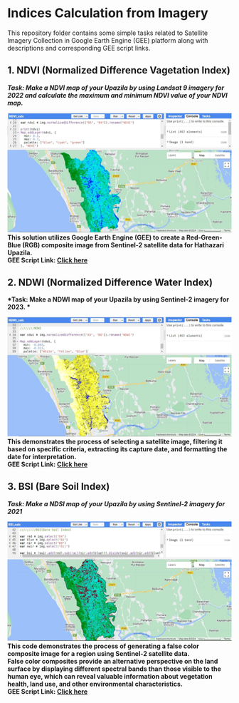 # Indices Calculation from Imagery
This repository folder contains some simple tasks related to Satellite Imagery Collection in Google Earth Engine (GEE) platform along with descriptions and corresponding GEE script links.
## 1. NDVI (Normalized Difference Vagetation Index)
*<b>Task:<b/> Make a NDVI map of your Upazila by using Landsat 9 imagery for 2022 and calculate the maximum and minimum NDVI value of your NDVI map.*  
  
![Model](https://github.com/Israt-Jahan-Shonom/Google_Earth_Engine/blob/main/Indices-Calculation-from-Imagery/NDVI.JPG)
This solution utilizes Google Earth Engine (GEE) to create a Red-Green-Blue (RGB) composite image from Sentinel-2 satellite data for Hathazari Upazila.<br>
<b>GEE Script Link:</b> [Click here](https://code.earthengine.google.com/339fe358001d529de645085a310ccf15)  
  
## 2. NDWI (Normalized Difference Water Index)
*<b>Task:<b/> Make a NDWI map of your Upazila by using Sentinel-2 imagery for 2023. *  
  
![Model](https://github.com/Israt-Jahan-Shonom/Google_Earth_Engine/blob/main/Indices-Calculation-from-Imagery/NDWI.JPG)
This demonstrates the process of selecting a satellite image, filtering it based on specific criteria, extracting its capture date, and formatting the date for interpretation.<br>
<b>GEE Script Link:</b> [Click here](https://code.earthengine.google.com/488fa68fb8c931b8f12519db287a40e1)  
  
## 3. BSI (Bare Soil Index)
*<b>Task:<b/> Make a NDSI map of your Upazila by using Sentinel-2 imagery for 2021*  
  
![Model](https://github.com/Israt-Jahan-Shonom/Google_Earth_Engine/blob/main/Indices-Calculation-from-Imagery/BSI.JPG)
This code demonstrates the process of generating a false color composite image for a region using Sentinel-2 satellite data.<br>
False color composites provide an alternative perspective on the land surface by displaying different spectral bands than those visible to the human eye, which can reveal valuable information about vegetation health, land use, and other environmental characteristics.<br>
<b>GEE Script Link:</b> [Click here](https://code.earthengine.google.com/1d9770b079ef1e885eece4e6d0772a6c)
